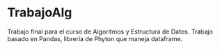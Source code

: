 # TrabajoAlg
Trabajo final para el curso de Algoritmos y Estructura de Datos. Trabajo basado en Pandas, librería de Phyton que maneja dataframe.
